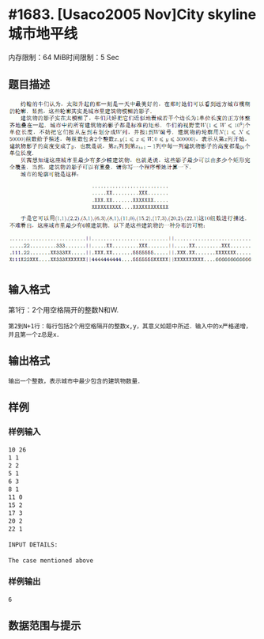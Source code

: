 # #1683. [Usaco2005 Nov]City skyline 城市地平线

内存限制：64 MiB时间限制：5 Sec

## 题目描述

![](upload/201401/11(3).jpg)

## 输入格式

   第1行：2个用空格隔开的整数N和W.

    第2到N+1行：每行包括2个用空格隔开的整数x,y，其意义如题中所述．输入中的x严格递增，并且第一个z总是x．

## 输出格式

    输出一个整数，表示城市中最少包含的建筑物数量．

## 样例

### 样例输入

    
    10 26
    1 1
    2 2
    5 1
    6 3
    8 1
    11 0
    15 2
    17 3
    20 2
    22 1
    
    INPUT DETAILS:
    
    The case mentioned above
    
    

### 样例输出

    
    6
    

## 数据范围与提示
